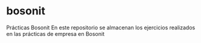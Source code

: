 # bosonit
Prácticas Bosonit
En este repositorio se almacenan los ejercicios realizados en las prácticas de empresa en Bosonit

